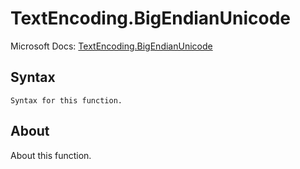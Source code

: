 ---
---

# TextEncoding.BigEndianUnicode

Microsoft Docs: [TextEncoding.BigEndianUnicode](https://docs.microsoft.com/en-us/powerquery-m/textencoding-bigendianunicode)

## Syntax

```
Syntax for this function.
```

## About

About this function.

